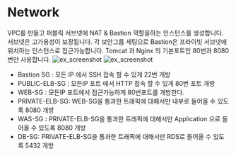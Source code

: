 # Network

VPC를 만들고 퍼블릭 서브넷에 NAT & Bastion 역할을하는 인스턴스를 생성합니다. 서브넷은 고가용성이 보장됩니다. 각 보안그룹 세팅으로 Bastion은 프라이빗 서브넷에 위치하는 인스턴스로 접근가능합니다. Tomcat 과 Nginx 의 기본포트인 80번과 8080번만 사용합니다.
![ex_screenshot](/Network/resource.png)
![ex_screenshot](/Network/sg.png)

- Bastion SG : 모든 IP 에서 SSH 접속 할 수 있게 22번 개방
- PUBLIC-ELB-SG :  모든IP 포트 에서 HTTP 접속 할 수 있게 80번 포트 개방
- WEB-SG : 모든IP 포트에서 접근가능하게 80번포트를 개방한다.
- PRIVATE-ELB-SG: WEB-SG을 통과한 트래픽에 대해서만 내부로 들어올 수 있도록 8080 개방
- WAS-SG **:** PRIVATE-ELB-SG을 통과한 트래픽에 대해서만 Application 으로 들어올 수 있도록 8080 개방
- DB-SG: PRIVATE-ELB-SG을 통과한 트래픽에 대해서만 RDS로 들어올 수 있도록 5432 개방
